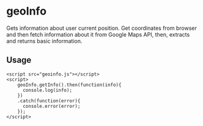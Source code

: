 # geoInfo
Gets information about user current position. Get coordinates from browser and then fetch information about it from Google Maps API, then, extracts and returns basic information.

## Usage
```
<script src="geoinfo.js"></script>
<script>
    geoInfo.getInfo().then(function(info){
      console.log(info);
    })
    .catch(function(error){
      console.error(error);
    });
</script>
```

